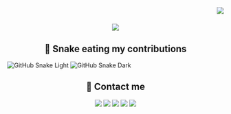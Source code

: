 <img align="right" src="https://visitor-badge.laobi.icu/badge?page_id=Sanju0910.Sanju0910">

<h1 align="center">
<a href="https://git.io/typing-svg">
<img src="https://readme-typing-svg.herokuapp.com?font=Fira+Code&weight=500&size=30&pause=1000&color=F70000&width=600&height=60&lines=Hey+There!%2C+%F0%9F%91%8B;Nice+to+meet+you....%F0%9F%98%87;Myself+Sreeshankar+%F0%9F%98%8C;From+Kerala%2C+India+%F0%9F%87%AE%F0%9F%87%B3%F0%9F%93%8D&center=true" />
</a>
</h1>

<h2 align="center">
🐍 Snake eating my contributions
</h2> 

![GitHub Snake Light](https://github.com/Sanju0910/Sanju0910/blob/output/github-contribution-grid-snake.gif#gh-light-mode-only)
![GitHub Snake Dark](https://github.com/Sanju0910/Sanju0910/blob/output/github-contribution-grid-snake.svg#gh-dark-mode-only)

<h2 align="center">
🤝 Contact me
</h2>

<p align="center">
<a href = "mailto: sreeshankar0910@gmail.com"><img src="https://img.shields.io/badge/-Gmail-c71610?style=for-the-badge&logo=gmail&logoColor=white&bgColor=red" target="_blank"></a>
<a href = "https://instagram.com/_sk_sanju__" target="_blank"><img src="https://img.shields.io/badge/-Instagram-dd2a7b?style=for-the-badge&logo=instagram&logoColor=white" target="_blank"></a>  
<a href = "https://www.facebook.com/sreeshankar.k.1?mibextid=ZbWKwL" target="_blank"><img src="https://img.shields.io/badge/-Facebook-1778f2?style=for-the-badge&logo=facebook&logoColor=white" target="_blank"></a>
<a href = "https://t.me/sksanju0910" target="_blank"><img src="https://img.shields.io/badge/-Telegram-229ed9?style=for-the-badge&logo=telegram&logoColor=white" target="_blank"></a>
<a href = "https://forum.xda-developers.com/m/sreeshankar-k.11825859/" target="_blank"><img src="https://img.shields.io/badge/-XDA Developers-f59714?style=for-the-badge&logo=xdadevelopers&logoColor=white" target="_blank"></a>
</p>
















